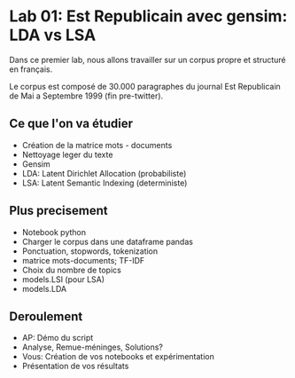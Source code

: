 # Lab 01: Est Republicain avec gensim: LDA vs LSA


Dans ce premier lab, nous allons travailler sur un corpus propre et structuré en français.

Le corpus est composé de 30.000 paragraphes du journal Est Republicain de Mai a Septembre 1999 (fin pre-twitter).

## Ce que l'on va étudier

* Création de la matrice mots - documents
* Nettoyage leger du texte
* Gensim
* LDA: Latent Dirichlet Allocation (probabiliste)
* LSA: Latent Semantic Indexing (deterministe)

## Plus precisement

* Notebook python
* Charger le corpus dans une dataframe pandas
* Ponctuation, stopwords, tokenization
* matrice mots-documents; TF-IDF
* Choix du nombre de topics
* models.LSI (pour LSA)
* models.LDA

## Deroulement

* AP: Démo du script
* Analyse, Remue-méninges, Solutions?
* Vous: Création de vos notebooks et expérimentation
* Présentation de vos résultats
